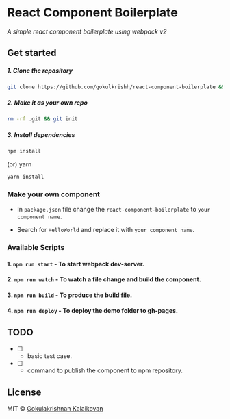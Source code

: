 # React Component Boilerplate

*A simple react component boilerplate using webpack v2*

## Get started

##### 1. Clone the repository

```bash
git clone https://github.com/gokulkrishh/react-component-boilerplate && cd react-component-boilerplate
```

##### 2. Make it as your own repo

```bash 
rm -rf .git && git init
```

##### 3. Install dependencies

```bash
npm install
```

(or) yarn

```bash
yarn install
```

### Make your own component

- In `package.json` file change the `react-component-boilerplate` to `your component name`.

- Search for `HelloWorld` and replace it with `your component name`.

### Available Scripts

#### 1. `npm run start`  - To start webpack dev-server.

#### 2. `npm run watch`  - To watch a file change and build the component.

#### 3. `npm run build`  - To produce the build file.

#### 4. `npm run deploy` - To deploy the demo folder to gh-pages.

## TODO

- [ ] - basic test case.
- [ ] - command to publish the component to npm repository.

## License

MIT © [Gokulakrishnan Kalaikovan](https://github.com/gokulkrishh)
